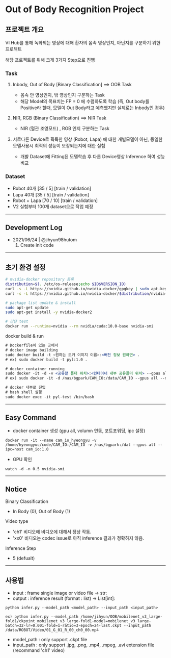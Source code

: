 # Out of Body Recognition Project

## 프로젝트 개요
VI Hub를 통해 녹화되는 영상에 대해 환자의 몸속 영상인지, 아닌지를 구분하기 위한 프로젝트

해당 프로젝트를 위해 크게 3가지 Step으로 진행

### Task
1. Inbody, Out of Body [Binary Classification] ==> OOB Task
    - 몸속 안 영상인지, 밖 영상인지 구분하는 Task
    - 해당 Model의 목표치는 FP = 0 에 수렴하도록 학습 (즉, Out body를 Positive라 할때, 모델이 Out Body라고 예측했지만 실제로는 Inbody인 경우) 
2. NIR, RGB (Binary Classification) ==> NIR Task
    - NIR (혈관 조영모드) , RGB 인지 구분하는 Task

3. 서로다른 Device로 획득한 영상 (Robot, Lapa) 에 대한 개별모델이 아닌, 동일한 모델사용시 최적의 성능이 보장되는지에 대한 실험
    - 개뱔 Dataset에 Fitting된 모델학습 후 다른 Device영상 Inference 하여 성능비교

### Dataset
- Robot 40개 [35 / 5] [train / validation]
- Lapa 40개 [35 / 5] [train / validation]
- Robot + Lapa [70 / 10] [train / validation]
- V2 실험부터 100개 dataset으로 작업 예정

--- 
## Development Log
- 2021/06/24 | @jihyun98hutom
    1. Create init code
---

## 초기 환경 설정
```bash
# nvidia-docker repository 등록
distribution=$(. /etc/os-release;echo $ID$VERSION_ID)
curl -s -L https://nvidia.github.io/nvidia-docker/gpgkey | sudo apt-key add -
curl -s -L https://nvidia.github.io/nvidia-docker/$distribution/nvidia-docker.list | sudo tee /etc/apt/sources.list.d/nvidia-docker.list

# package list update & install
sudo apt-get update
sudo apt-get install -y nvidia-docker2

# 간단 test
docker run --runtime=nvidia --rm nvidia/cuda:10.0-base nvidia-smi
```

docker build & run

```jsx
# Dockerfile이 있는 곳에서
# docker image building
sudo docker build -t <원하는 도커 이미지 이름>:<버전 정보 원하면> .
# ex) sudo docker build -t pyl:1.0 .

# docker container running
sudo docker -it -d -v <공유할 폴더 위치>:<컨테이너 내부 공유폴더 위치> --gpus all --name <원하는 컨테이너 이름> <실행하길 원하는 도커 이미지>
# ex) sudo docker -it -d /nas/bgpark/CAM_IO:/data/CAM_IO --gpus all --name pyl-test pyl:1.0

# docker 내부로 진입
# bash shell 실행
sudo docker exec -it pyl-test /bin/bash
```
--- 
## Easy Command
- docker container 생성 (gpu all, volumn 연동, 포트포워딩, ipc 설정)
```shell
docker run -it --name cam_io_hyeongyu -v /home/hyeongyuc/code/CAM_IO:/CAM_IO -v /nas/bgpark:/dat —-gpus all --ipc=host cam_io:1.0
```

- GPU 확인
```shell
watch -d -n 0.5 nvidia-smi
```
---
## Notice
Binary Classification
- In Body (0), Out of Body (1)

Video type
- 'ch1' 비디오에 비디오에 대해서 정상 작동.
- 'xx0' 비디오는 codec issue로 아직 inference 결과가 정확하지 않음. 

Inference Step
- 5 (defualt)

---
## 사용법
- input : frame single image or video file -> str:
- output : inference result (format : list) -> List[int]:

```shell
python infer.py --model_path <model_path> --input_path <input_path>

ex) python infer.py --model_path /home/jihyun/OOB/mobilenet_v3_large-fold1/ckpoint_mobilenet_v3_large-fold1-model=mobilenet_v3_large-batch=32-lr=0.001-fold=1-ratio=3-epoch=24-last.ckpt --input_path /data/ROBOT/Video/01_G_01_R_00_ch0_00.mp4
```

- model_path : only support .ckpt file
- input_path : only support .jpg, .png, .mp4, .mpeg, .avi extension file (recommand 'ch1' video)